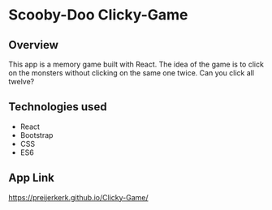 # Scooby-Doo Clicky-Game

## Overview 

This app is a memory game built with React. The idea of the game is to click on the monsters without clicking on the same one twice. Can you click all twelve?

## Technologies used
- React
- Bootstrap
- CSS
- ES6

## App Link
https://preijerkerk.github.io/Clicky-Game/

